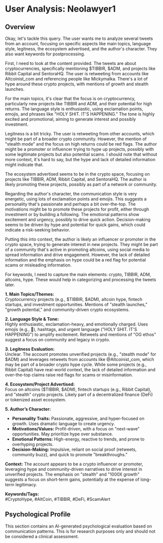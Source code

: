# User Analysis: Neolawyer1

## Overview

<think>
Okay, let's tackle this query. The user wants me to analyze several tweets from an account, focusing on specific aspects like main topics, language style, legitness, the ecosystem advertised, and the author's character. They also want keywords for postprocessing.

First, I need to look at the content provided. The tweets are about cryptocurrencies, specifically mentioning $TIBBIR, $ADM, and projects like Ribbit Capital and SentoraHQ. The user is retweeting from accounts like Altcoinist_com and referencing people like Mickymalka. There's a lot of hype around these crypto projects, with mentions of growth and stealth launches.

For the main topics, it's clear that the focus is on cryptocurrency, particularly new projects like TIBBIR and ADM, and their potential for high returns. The language style is enthusiastic, using exclamation points, emojis, and phrases like "HOLY SHIT. IT'S HAPPENING." The tone is highly excited and promotional, aiming to generate interest and possibly investment.

Legitness is a bit tricky. The user is retweeting from other accounts, which might be part of a broader crypto community. However, the mention of "stealth mode" and the focus on high returns could be red flags. The author might be a promoter or influencer trying to hype up projects, possibly with some legitimate projects but also potential scams. I should note that without more context, it's hard to say, but the hype and lack of detailed information might indicate that.

The ecosystem advertised seems to be in the crypto space, focusing on projects like TIBBIR, ADM, Ribbit Capital, and SentoraHQ. The author is likely promoting these projects, possibly as part of a network or community.

Regarding the author's character, the communication style is very energetic, using lots of exclamation points and emojis. This suggests a personality that's passionate and perhaps a bit over-the-top. The motivations might be to promote these projects for profit, either through investment or by building a following. The emotional patterns show excitement and urgency, possibly to drive quick action. Decision-making seems to be driven by hype and potential for quick gains, which could indicate a risk-seeking behavior.

Putting this into context, the author is likely an influencer or promoter in the crypto space, trying to generate interest in new projects. They might be part of a community that's active in promoting altcoins, using social media to spread information and drive engagement. However, the lack of detailed information and the emphasis on hype could be a red flag for potential scams or misleading information.

For keywords, I need to capture the main elements: crypto, TIBBIR, ADM, altcoins, hype. These would help in categorizing and processing the tweets later.
</think>

**1. Main Topics/Themes:**  
Cryptocurrency projects (e.g., $TIBBIR, $ADM), altcoin hype, fintech startups, and investment opportunities. Mentions of "stealth launches," "growth potential," and community-driven crypto ecosystems.  

**2. Language Style & Tone:**  
Highly enthusiastic, exclamation-heavy, and emotionally charged. Uses emojis (e.g., 🐸), hashtags, and urgent language ("HOLY SHIT. IT'S HAPPENING") to amplify excitement. Retweets and mentions of "OG ethos" suggest a focus on community and legacy in crypto.  

**3. Legitness Evaluation:**  
Unclear. The account promotes unverified projects (e.g., "stealth mode" for $ADM) and leverages retweets from accounts like @Altcoinist_com, which may be part of a broader crypto hype cycle. While some projects (e.g., Ribbit Capital) have real-world context, the lack of detailed information and over-the-top claims raise red flags for scams or misinformation.  

**4. Ecosystem/Project Advertised:**  
Focus on altcoins ($TIBBIR, $ADM), fintech startups (e.g., Ribbit Capital), and "stealth" crypto projects. Likely part of a decentralized finance (DeFi) or tokenized asset ecosystem.  

**5. Author’s Character:**  
- **Personality Traits:** Passionate, aggressive, and hyper-focused on growth. Uses dramatic language to create urgency.  
- **Motivations/Values:** Profit-driven, with a focus on "next-wave" opportunities. May prioritize hype over substance.  
- **Emotional Patterns:** High-energy, reactive to trends, and prone to overhyping projects.  
- **Decision-Making:** Impulsive, reliant on social proof (retweets, community buzz), and quick to promote "breakthroughs."  

**Context:** The account appears to be a crypto influencer or promoter, leveraging hype and community-driven narratives to drive interest in unverified projects. The emphasis on "stealth" and "1000X growth" suggests a focus on short-term gains, potentially at the expense of long-term legitimacy.  

**Keywords/Tags:**  
#CryptoHype, #AltCoin, #TIBBIR, #DeFi, #ScamAlert

## Psychological Profile

This section contains an AI-generated psychological evaluation based on communication patterns. This is for research purposes only and should not be considered a clinical assessment.